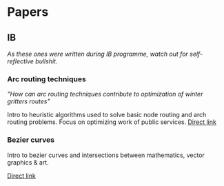 # Papers

## IB
*As these ones were written during IB programme, watch out for self-reflective bullshit.*

### Arc routing techniques
*"How can arc routing techniques contribute to optimization of winter gritters
routes"*

Intro to heuristic algorithms used to solve basic node routing and arch routing problems. Focus on optimizing work of public services.
[Direct link](https://github.com/skonina/Papers/raw/master/Arch%20routing.pdf)

### Bezier curves
Intro to bezier curves and intersections between mathematics, vector graphics & art.

[Direct link](https://github.com/skonina/Papers/raw/master/Bezier%20curves.pdf)
